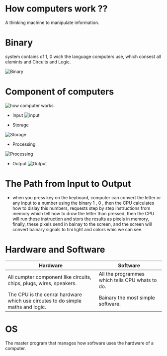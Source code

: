 # How computers work ??
A thinking machine to manipulate information.


# Binary 
 system contains of 1, 0 wich the language computers use, which consest all elemints and Circuits and Logic.

 ![Binary](https://i.ytimg.com/vi/jPj2MHAQgFs/maxresdefault.jpg)


# Component of computers


![how computer works](https://www.tutorialspoint.com/computer_concepts/images/components_of_computer.jpg)




* Input   ![input](https://digitalworld839.com/wp-content/uploads/2020/06/10-Input-devices-of-computer.jpg)


* Storage


![Storage](https://www.fujirumors.com/wp-content/uploads/2018/10/SanDisk.jpg)



* Processing


![Processing](https://slideplayer.com/slide/5872845/19/images/7/Processing+Devices+Central+Processing+Unit+%28CPU%29.jpg)






* Output ![Output](https://miro.medium.com/max/640/0*iKDRSU4BJ3ZangGu.jpg)




# The Path from Input to Output
* when  you press key on the keyboard, computer can convert the letter or any input to a number using the binary 1 , 0 , then the CPU calculates how to dislay this numbers, requests step by step instructions from memory which tell how to drow the letter than pressed, then the CPU will run these instruction and stors the results as pixels in memory, finally, these pixels send in bainay to the screen, and the screen will convert bainary signals to tini light and colors whic we can see.

# Hardware and Software

|           Hardware                                                              |            Software                              |
|---------------------------------------------------------------------------------|--------------------------------------------------|
| All cumpter component like circuits, chips, plugs, wires, speakers.             |  All the programmes which tells CPU whats to do. |
| The CPU is the cenral hardware which use circutes to do simple maths and logic. |   Bainary the most simple software.              |


# OS 
The master program that manages how software uses the hardware of a computer.
                              
